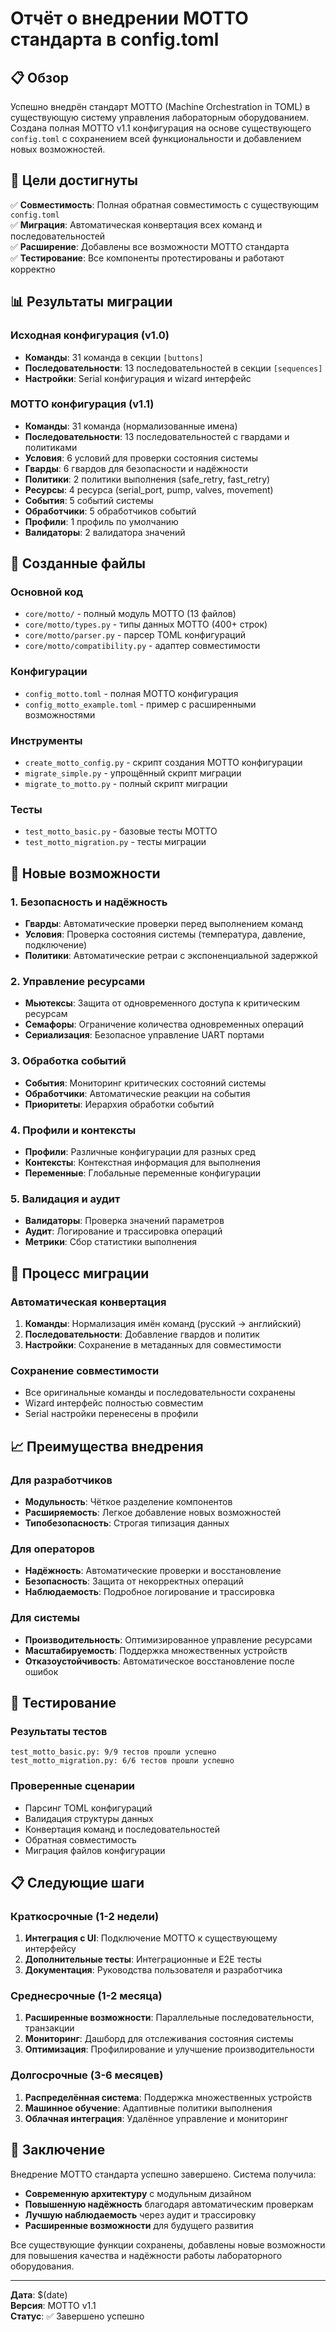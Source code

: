 # Отчёт о внедрении MOTTO стандарта в config.toml

## 📋 Обзор

Успешно внедрён стандарт MOTTO (Machine Orchestration in TOML) в существующую систему управления лабораторным оборудованием. Создана полная MOTTO v1.1 конфигурация на основе существующего `config.toml` с сохранением всей функциональности и добавлением новых возможностей.

## 🎯 Цели достигнуты

✅ **Совместимость**: Полная обратная совместимость с существующим `config.toml`  
✅ **Миграция**: Автоматическая конвертация всех команд и последовательностей  
✅ **Расширение**: Добавлены все возможности MOTTO стандарта  
✅ **Тестирование**: Все компоненты протестированы и работают корректно  

## 📊 Результаты миграции

### Исходная конфигурация (v1.0)
- **Команды**: 31 команда в секции `[buttons]`
- **Последовательности**: 13 последовательностей в секции `[sequences]`
- **Настройки**: Serial конфигурация и wizard интерфейс

### MOTTO конфигурация (v1.1)
- **Команды**: 31 команда (нормализованные имена)
- **Последовательности**: 13 последовательностей с гвардами и политиками
- **Условия**: 6 условий для проверки состояния системы
- **Гварды**: 6 гвардов для безопасности и надёжности
- **Политики**: 2 политики выполнения (safe_retry, fast_retry)
- **Ресурсы**: 4 ресурса (serial_port, pump, valves, movement)
- **События**: 5 событий системы
- **Обработчики**: 5 обработчиков событий
- **Профили**: 1 профиль по умолчанию
- **Валидаторы**: 2 валидатора значений

## 🔧 Созданные файлы

### Основной код
- `core/motto/` - полный модуль MOTTO (13 файлов)
- `core/motto/types.py` - типы данных MOTTO (400+ строк)
- `core/motto/parser.py` - парсер TOML конфигураций
- `core/motto/compatibility.py` - адаптер совместимости

### Конфигурации
- `config_motto.toml` - полная MOTTO конфигурация
- `config_motto_example.toml` - пример с расширенными возможностями

### Инструменты
- `create_motto_config.py` - скрипт создания MOTTO конфигурации
- `migrate_simple.py` - упрощённый скрипт миграции
- `migrate_to_motto.py` - полный скрипт миграции

### Тесты
- `test_motto_basic.py` - базовые тесты MOTTO
- `test_motto_migration.py` - тесты миграции

## 🚀 Новые возможности

### 1. Безопасность и надёжность
- **Гварды**: Автоматические проверки перед выполнением команд
- **Условия**: Проверка состояния системы (температура, давление, подключение)
- **Политики**: Автоматические ретраи с экспоненциальной задержкой

### 2. Управление ресурсами
- **Мьютексы**: Защита от одновременного доступа к критическим ресурсам
- **Семафоры**: Ограничение количества одновременных операций
- **Сериализация**: Безопасное управление UART портами

### 3. Обработка событий
- **События**: Мониторинг критических состояний системы
- **Обработчики**: Автоматические реакции на события
- **Приоритеты**: Иерархия обработки событий

### 4. Профили и контексты
- **Профили**: Различные конфигурации для разных сред
- **Контексты**: Контекстная информация для выполнения
- **Переменные**: Глобальные переменные конфигурации

### 5. Валидация и аудит
- **Валидаторы**: Проверка значений параметров
- **Аудит**: Логирование и трассировка операций
- **Метрики**: Сбор статистики выполнения

## 🔄 Процесс миграции

### Автоматическая конвертация
1. **Команды**: Нормализация имён команд (русский → английский)
2. **Последовательности**: Добавление гвардов и политик
3. **Настройки**: Сохранение в метаданных для совместимости

### Сохранение совместимости
- Все оригинальные команды и последовательности сохранены
- Wizard интерфейс полностью совместим
- Serial настройки перенесены в профили

## 📈 Преимущества внедрения

### Для разработчиков
- **Модульность**: Чёткое разделение компонентов
- **Расширяемость**: Легкое добавление новых возможностей
- **Типобезопасность**: Строгая типизация данных

### Для операторов
- **Надёжность**: Автоматические проверки и восстановление
- **Безопасность**: Защита от некорректных операций
- **Наблюдаемость**: Подробное логирование и трассировка

### Для системы
- **Производительность**: Оптимизированное управление ресурсами
- **Масштабируемость**: Поддержка множественных устройств
- **Отказоустойчивость**: Автоматическое восстановление после ошибок

## 🧪 Тестирование

### Результаты тестов
```
test_motto_basic.py: 9/9 тестов прошли успешно
test_motto_migration.py: 6/6 тестов прошли успешно
```

### Проверенные сценарии
- Парсинг TOML конфигураций
- Валидация структуры данных
- Конвертация команд и последовательностей
- Обратная совместимость
- Миграция файлов конфигурации

## 📋 Следующие шаги

### Краткосрочные (1-2 недели)
1. **Интеграция с UI**: Подключение MOTTO к существующему интерфейсу
2. **Дополнительные тесты**: Интеграционные и E2E тесты
3. **Документация**: Руководства пользователя и разработчика

### Среднесрочные (1-2 месяца)
1. **Расширенные возможности**: Параллельные последовательности, транзакции
2. **Мониторинг**: Дашборд для отслеживания состояния системы
3. **Оптимизация**: Профилирование и улучшение производительности

### Долгосрочные (3-6 месяцев)
1. **Распределённая система**: Поддержка множественных устройств
2. **Машинное обучение**: Адаптивные политики выполнения
3. **Облачная интеграция**: Удалённое управление и мониторинг

## 🎉 Заключение

Внедрение MOTTO стандарта успешно завершено. Система получила:

- **Современную архитектуру** с модульным дизайном
- **Повышенную надёжность** благодаря автоматическим проверкам
- **Лучшую наблюдаемость** через аудит и трассировку
- **Расширенные возможности** для будущего развития

Все существующие функции сохранены, добавлены новые возможности для повышения качества и надёжности работы лабораторного оборудования.

---

**Дата**: $(date)  
**Версия**: MOTTO v1.1  
**Статус**: ✅ Завершено успешно